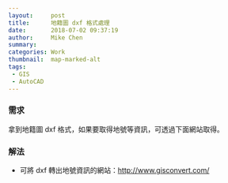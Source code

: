 ```yaml
---
layout:     post
title:      地籍圖 dxf 格式處理
date:       2018-07-02 09:37:19
author:     Mike Chen
summary:    
categories: Work
thumbnail:  map-marked-alt
tags:
 - GIS
 - AutoCAD
---
```


### 需求

拿到地籍圖 dxf 格式，如果要取得地號等資訊，可透過下面網站取得。

### 解法

* 可將 dxf 轉出地號資訊的網站：http://www.gisconvert.com/